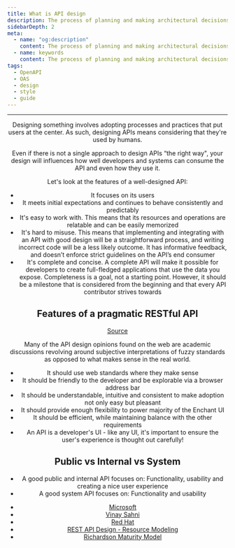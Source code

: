 ```yaml
---
title: What is API design
description: The process of planning and making architectural decisions when building an API
sidebarDepth: 2
meta:
  - name: "og:description"
    content: The process of planning and making architectural decisions when building an API
  - name: keywords
    content: The process of planning and making architectural decisions when building an API
tags:
  - OpenAPI
  - OAS
  - design
  - style
  - guide
---
```


<Header/>

---

Designing something involves adopting processes and practices that put users at the center.
As such, designing APIs means considering that they're used by humans.

Even if there is not a single approach to design APIs “the right way",
your design will influences how well developers and systems can consume the API and even how they use it.

Let's look at the features of a well-designed API:

<!-- markdownlint-disable -->

- It focuses on its users
- It meets initial expectations and continues to behave consistently and predictably
- It's easy to work with. This means that its resources and operations are relatable and can be easily memorized
- It's hard to misuse. This means that implementing and integrating with an API with good design will be a straightforward process, and writing incorrect code will be a less likely outcome. It has informative feedback, and doesn’t enforce strict guidelines on the API’s end consumer
- It's complete and concise. A complete API will make it possible for developers
to create full-fledged applications that use the data you expose.
Completeness is a goal, not a starting point.
However, it should be a milestone that is considered from the beginning and that every API contributor strives towards

<!-- markdownlint-enable -->

## Features of a pragmatic RESTful API

[Source](https://www.vinaysahni.com/best-practices-for-a-pragmatic-restful-api "Best Practices for Designing a Pragmatic RESTful API by Vinay Sahni")

Many of the API design opinions found on the web are academic discussions revolving around subjective interpretations of fuzzy standards as opposed to what makes sense in the real world.

- It should use web standards where they make sense
- It should be friendly to the developer and be explorable via a browser address bar
- It should be understandable, intuitive and consistent to make adoption not only easy but pleasant
- It should provide enough flexibility to power majority of the Enchant UI
- It should be efficient, while maintaining balance with the other requirements
- An API is a developer's UI - like any UI, it's important to ensure the user's experience is thought out carefully!

## Public vs Internal vs System

- A good public and internal API focuses on: Functionality, usability and creating a nice user experience
- A good system API focuses on: Functionality and usability

<!-- markdownlint-disable -->

<RRead>

- [Microsoft](https://docs.microsoft.com/en-us/azure/architecture/best-practices/api-design)
- [Vinay Sahni](https://www.vinaysahni.com/)
- [Red Hat](https://www.redhat.com/en/topics/api/what-is-api-design)
- [REST API Design - Resource Modeling](https://www.thoughtworks.com/insights/blog/rest-api-design-resource-modeling)
- [Richardson Maturity Model](https://martinfowler.com/articles/richardsonMaturityModel.html)

</RRead>

<!-- markdownlint-enable -->